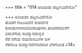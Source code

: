 +++
title = "014 ಅರಿಯದಾ ಪಟ್ಟಣವಿದೇನೋ"

+++
ಅರಿಯದಾ ಪಟ್ಟಣವಿದೇನೋ  
ಹೊರಗೆ ಗಜಬಜವೆನೆ ಸುಪರ್ವರ  
ಕುರುಹುಗಳನರಿದಮರರಿಪುಗಳು ಹರಿದರರಮನೆಗೆ   
ಬಿರುನಗೆಯ ಸುಮ್ಮಾನದುಬ್ಬಿನ  
ನೆರೆ ನಗೆಯ ನಯನಾಂಬುಗಳ ಖಳ  
ನೆರಗಲತಿ ಸುಮ್ಮಾನವೇನೆಂದಸುರ ಬೆಸಗೊಂಡ      ॥14॥